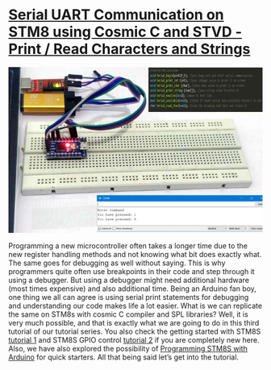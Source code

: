 # [Serial UART Communication on STM8 using Cosmic C and STVD - Print / Read Characters and Strings](https://circuitdigest.com/microcontroller-projects/serial-monitor-on-stm8s-using-cosmic-and-stvd)

<img src="https://github.com/Circuit-Digest/STM8S103F3P6_Cosmic_C_Tutorial/blob/master/IMAGES/T3_Serial_UART_Communication_on_STM8_using_Cosmic_C_and_STVD.jpg" alt="image3" title="image3">

Programming a new microcontroller often takes a longer time due to the new register handling methods and not knowing what bit does exactly what. The same goes for debugging as well without saying. This is why programmers quite often use breakpoints in their code and step through it using a debugger. But using a debugger might need additional hardware (most times expensive) and also additional time. Being an Arduino fan boy, one thing we all can agree is using serial print statements for debugging and understanding our code makes life a lot easier. What is we can replicate the same on STM8s with cosmic C compiler and SPL libraries? Well, it is very much possible, and that is exactly what we are going to do in this third tutorial of our tutorial series. You also check the getting started with STM8S [tutorial 1](https://github.com/Circuit-Digest/STM8S103F3P6_Cosmic_C_Tutorial/tree/master/T1_Getting%20Started_with_the_STM8S) and STM8S GPIO control [tutorial 2](https://github.com/Circuit-Digest/STM8S103F3P6_Cosmic_C_Tutorial/tree/master/T2_Blinking_and_Controlling_LED_with_Push_Button_using_STM8S_Cosmic_C) if you are completely new here. Also, we have also explored the possibility of [Programming STM8S with Arduino](https://circuitdigest.com/microcontroller-projects/programming-stm8s-microcontrollers-using-arduino-ide) for quick starters. All that being said let’s get into the tutorial.


